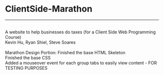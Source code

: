 # ClientSide-Marathon <br>
<hr><br>
A website to help businesses do taxes (for a Client Side Web Programming Course)<br>
Kevin Hu, Ryan Shiel, Steve Soares<br>
<br>
Marathon Design Portion: 
	Finished the base HTML Skeleton <br>
	Finished the base CSS <br>
		Added a mouseover event for each group tabs to easily view content - FOR TESTING PURPOSES


